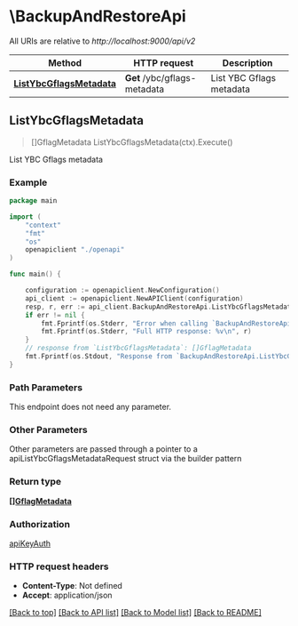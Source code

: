 # \BackupAndRestoreApi

All URIs are relative to *http://localhost:9000/api/v2*

Method | HTTP request | Description
------------- | ------------- | -------------
[**ListYbcGflagsMetadata**](BackupAndRestoreApi.md#ListYbcGflagsMetadata) | **Get** /ybc/gflags-metadata | List YBC Gflags metadata



## ListYbcGflagsMetadata

> []GflagMetadata ListYbcGflagsMetadata(ctx).Execute()

List YBC Gflags metadata



### Example

```go
package main

import (
    "context"
    "fmt"
    "os"
    openapiclient "./openapi"
)

func main() {

    configuration := openapiclient.NewConfiguration()
    api_client := openapiclient.NewAPIClient(configuration)
    resp, r, err := api_client.BackupAndRestoreApi.ListYbcGflagsMetadata(context.Background()).Execute()
    if err != nil {
        fmt.Fprintf(os.Stderr, "Error when calling `BackupAndRestoreApi.ListYbcGflagsMetadata``: %v\n", err)
        fmt.Fprintf(os.Stderr, "Full HTTP response: %v\n", r)
    }
    // response from `ListYbcGflagsMetadata`: []GflagMetadata
    fmt.Fprintf(os.Stdout, "Response from `BackupAndRestoreApi.ListYbcGflagsMetadata`: %v\n", resp)
}
```

### Path Parameters

This endpoint does not need any parameter.

### Other Parameters

Other parameters are passed through a pointer to a apiListYbcGflagsMetadataRequest struct via the builder pattern


### Return type

[**[]GflagMetadata**](GflagMetadata.md)

### Authorization

[apiKeyAuth](../README.md#apiKeyAuth)

### HTTP request headers

- **Content-Type**: Not defined
- **Accept**: application/json

[[Back to top]](#) [[Back to API list]](../README.md#documentation-for-api-endpoints)
[[Back to Model list]](../README.md#documentation-for-models)
[[Back to README]](../README.md)

